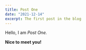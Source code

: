 ```yaml
---
title: Post One
date: "2021-12-14"
excerpt: The first post in the blog
---
```


Hello, I am _Post One._

**Nice to meet you!**